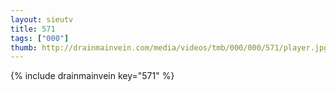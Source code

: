 ```yaml
--- 
layout: sieutv
title: 571
tags: ["000"]
thumb: http://drainmainvein.com/media/videos/tmb/000/000/571/player.jpg
---
```

{% include drainmainvein key="571" %} 
